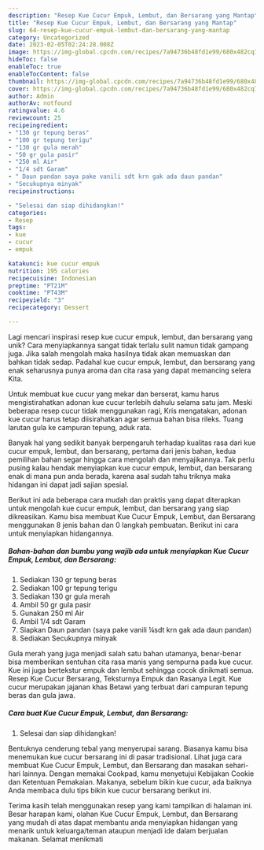 ```yaml
---
description: "Resep Kue Cucur Empuk, Lembut, dan Bersarang yang Mantap"
title: "Resep Kue Cucur Empuk, Lembut, dan Bersarang yang Mantap"
slug: 64-resep-kue-cucur-empuk-lembut-dan-bersarang-yang-mantap
category: Uncategorized
date: 2023-02-05T02:24:28.008Z
image: https://img-global.cpcdn.com/recipes/7a94736b48fd1e99/680x482cq70/kue-cucur-empuk-lembut-dan-bersarang-foto-resep-utama.jpg
hideToc: false
enableToc: true
enableTocContent: false
thumbnail: https://img-global.cpcdn.com/recipes/7a94736b48fd1e99/680x482cq70/kue-cucur-empuk-lembut-dan-bersarang-foto-resep-utama.jpg
cover: https://img-global.cpcdn.com/recipes/7a94736b48fd1e99/680x482cq70/kue-cucur-empuk-lembut-dan-bersarang-foto-resep-utama.jpg
author: Admin
authorAv: notfound
ratingvalue: 4.6
reviewcount: 25
recipeingredient:
- "130 gr tepung beras"
- "100 gr tepung terigu"
- "130 gr gula merah"
- "50 gr gula pasir"
- "250 ml Air"
- "1/4 sdt Garam"
- " Daun pandan saya pake vanili sdt krn gak ada daun pandan"
- "Secukupnya minyak"
recipeinstructions:

- "Selesai dan siap dihidangkan!"
categories:
- Resep
tags:
- kue
- cucur
- empuk

katakunci: kue cucur empuk 
nutrition: 195 calories
recipecuisine: Indonesian
preptime: "PT21M"
cooktime: "PT43M"
recipeyield: "3"
recipecategory: Dessert

---
```





Lagi mencari inspirasi resep kue cucur empuk, lembut, dan bersarang yang unik? Cara menyiapkannya sangat tidak terlalu sulit namun tidak gampang juga. Jika salah mengolah maka hasilnya tidak akan memuaskan dan bahkan tidak sedap. Padahal kue cucur empuk, lembut, dan bersarang yang enak seharusnya punya aroma dan cita rasa yang dapat memancing selera Kita.





Untuk membuat kue cucur yang mekar dan berserat, kamu harus mengistirahatkan adonan kue cucur terlebih dahulu selama satu jam. Meski beberapa resep cucur tidak menggunakan ragi, Kris mengatakan, adonan kue cucur harus tetap diisirahatkan agar semua bahan bisa rileks. Tuang larutan gula ke campuran tepung, aduk rata.

Banyak hal yang sedikit banyak berpengaruh terhadap kualitas rasa dari kue cucur empuk, lembut, dan bersarang, pertama dari jenis bahan, kedua pemilihan bahan segar hingga cara mengolah dan menyajikannya. Tak perlu pusing kalau hendak menyiapkan kue cucur empuk, lembut, dan bersarang enak di mana pun anda berada, karena asal sudah tahu triknya maka hidangan ini dapat jadi sajian spesial.






Berikut ini ada beberapa cara mudah dan praktis yang dapat diterapkan untuk mengolah kue cucur empuk, lembut, dan bersarang yang siap dikreasikan. Kamu bisa membuat Kue Cucur Empuk, Lembut, dan Bersarang menggunakan 8 jenis bahan dan 0 langkah pembuatan. Berikut ini cara untuk menyiapkan hidangannya.

<!--inarticleads1-->

##### Bahan-bahan dan bumbu yang wajib ada untuk menyiapkan Kue Cucur Empuk, Lembut, dan Bersarang:

1. Sediakan 130 gr tepung beras
1. Sediakan 100 gr tepung terigu
1. Sediakan 130 gr gula merah
1. Ambil 50 gr gula pasir
1. Gunakan 250 ml Air
1. Ambil 1/4 sdt Garam
1. Siapkan  Daun pandan (saya pake vanili ¼sdt krn gak ada daun pandan)
1. Sediakan Secukupnya minyak


Gula merah yang juga menjadi salah satu bahan utamanya, benar-benar bisa memberikan sentuhan cita rasa manis yang sempurna pada kue cucur. Kue ini juga bertekstur empuk dan lembut sehingga cocok dinikmati semua. Resep Kue Cucur Bersarang, Teksturnya Empuk dan Rasanya Legit. Kue cucur merupakan jajanan khas Betawi yang terbuat dari campuran tepung beras dan gula jawa. 

<!--inarticleads2-->

##### Cara buat Kue Cucur Empuk, Lembut, dan Bersarang:


1. Selesai dan siap dihidangkan!

Bentuknya cenderung tebal yang menyerupai sarang. Biasanya kamu bisa menemukan kue cucur bersarang ini di pasar tradisional. Lihat juga cara membuat Kue Cucur Empuk, Lembut, dan Bersarang dan masakan sehari-hari lainnya. Dengan memakai Cookpad, kamu menyetujui Kebijakan Cookie dan Ketentuan Pemakaian. Makanya, sebelum bikin kue cucur, ada baiknya Anda membaca dulu tips bikin kue cucur bersarang berikut ini. 

Terima kasih telah menggunakan resep yang kami tampilkan di halaman ini. Besar harapan kami, olahan Kue Cucur Empuk, Lembut, dan Bersarang yang mudah di atas dapat membantu anda menyiapkan hidangan yang menarik untuk keluarga/teman ataupun menjadi ide dalam berjualan makanan. Selamat menikmati
